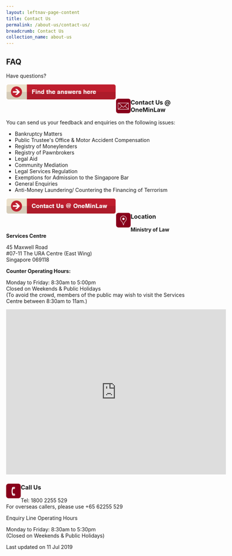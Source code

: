 ```yaml
---
layout: leftnav-page-content
title: Contact Us
permalink: /about-us/contact-us/
breadcrumb: Contact Us
collection_name: about-us
---
```


<style>
  .image {margin-bottom: 1em;}
</style>

FAQ
---

Have questions?

<div class="image">
  <a href="https://va.ecitizen.gov.sg/cfp/customerPages/mlaw/explorefaq.aspx"><img src="/images/mlaw-faq.png/" title="Have Questions?" style="width: 300px; float: left;"></a>
</div><br>

<div class="paragraphs">
   <a href="https://www.mlaw.gov.sg/eservices/enquiry/">
   <img style="float:left; width: 40px;" src="/images/enq.png/"></a>
   <div class="content-heading">
   <h3> Contact Us @ OneMinLaw</h3>
  </div>
</div>

You can send us your feedback and enquiries on the following issues: 

* Bankruptcy Matters
* Public Trustee's Office & Motor Accident Compensation
* Registry of Moneylenders
* Registry of Pawnbrokers
* Legal Aid
* Community Mediation
* Legal Services Regulation
* Exemptions for Admission to the Singapore Bar
* General Enquiries
* Anti-Money Laundering/ Countering the Financing of Terrorism

<div class="image">
  <a href="https://www.mlaw.gov.sg/eservices/enquiry/"><img src="/images/mlaw-contactus.png/" title="Contact Us" style="width: 300px; float: left;"></a>
</div><br>

<div class="paragraphs">
   <a href="https://www.mlaw.gov.sg/eservices/enquiry/">
   <img style="float:left; width: 40px;" src="/images/loc.png/" title="Location"></a>
   <div class="content-heading">
   <h3> Location</h3>
  </div>
</div>

**Ministry of Law Services Centre**

45 Maxwell Road<br>
#07-11 The URA Centre (East Wing)<br>
Singapore 069118

**Counter Operating Hours:**

Monday to Friday: 8:30am to 5:00pm<br>
Closed on Weekends & Public Holidays<br>
(To avoid the crowd, members of the public may wish to visit the Services Centre between 8:30am to 11am.)

<iframe src="https://www.google.com/maps/embed?pb=!1m18!1m12!1m3!1d3988.822848251594!2d103.84365931492538!3d1.2799253621522304!2m3!1f0!2f0!3f0!3m2!1i1024!2i768!4f13.1!3m3!1m2!1s0x31da190d593a26ad%3A0x59b7a80e5c764ef5!2sURA+Workers!5e0!3m2!1sen!2ssg!4v1562046377422!5m2!1sen!2ssg" width="600" height="450" frameborder="0" style="border:0" allowfullscreen></iframe><br>

<div class="paragraphs">
   <a href="https://www.mlaw.gov.sg/eservices/enquiry/">
   <img style="float:left; width: 40px;" src="/images/call.png/" title="Call Us"></a>
   <div class="content-heading">
   <h3> Call Us</h3>
  </div>
</div>

Tel: 1800 2255 529<br>
For overseas callers, please use +65 62255 529

Enquiry Line Operating Hours

Monday to Friday: 8:30am to 5:30pm<br>
(Closed on Weekends & Public Holidays)

<p class="right-side-updated">Last updated on 11 Jul 2019</p> 
